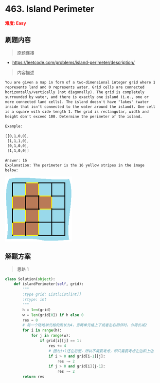 # 463. Island Perimeter

**<font color=red>难度: Easy</font>**

## 刷题内容

> 原题连接
* https://leetcode.com/problems/island-perimeter/description/

> 内容描述

```
You are given a map in form of a two-dimensional integer grid where 1 represents land and 0 represents water. Grid cells are connected horizontally/vertically (not diagonally). The grid is completely surrounded by water, and there is exactly one island (i.e., one or more connected land cells). The island doesn't have "lakes" (water inside that isn't connected to the water around the island). One cell is a square with side length 1. The grid is rectangular, width and height don't exceed 100. Determine the perimeter of the island.

Example:

[[0,1,0,0],
 [1,1,1,0],
 [0,1,0,0],
 [1,1,0,0]]

Answer: 16
Explanation: The perimeter is the 16 yellow stripes in the image below:
```
![](https://github.com/fenglei110/Basic-data-structure/blob/master/images/463.png)
## 解题方案

> 思路 1


```python
class Solution(object):
    def islandPerimeter(self, grid):
        """
        :type grid: List[List[int]]
        :rtype: int
        """
        h = len(grid)
        w = len(grid[0]) if h else 0
        res = 0
        # 每一个陆地单元格的周长为4，当两单元格上下或者左右相邻时，令周长减2
        for i in range(h):
            for j in range(w):
                if grid[i][j] == 1:
                    res += 4
                    # 因为i+1还在后面，所以不需要考虑，即只需要考虑左边和上边
                    if i > 0 and grid[i-1][j]:
                        res -= 2
                    if j > 0 and grid[i][j-1]:
                        res -= 2
        return res
```
